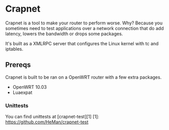 Crapnet
=======

Crapnet is a tool to make your router to perform worse. Why? Because
you sometimes need to test applications over a network connection that
do add latency, lowers the bandwidth or drops some packages.

It's built as a XMLRPC server that configures the Linux kernel with
tc and iptables.

Prereqs
-------
Crapnet is built to be ran on a OpenWRT router with a few extra packages.

* OpenWRT 10.03
* Luaexpat

### Unittests
You can find unittests at [crapnet-test][1]
[1]: https://github.com/HeMan/crapnet-test
